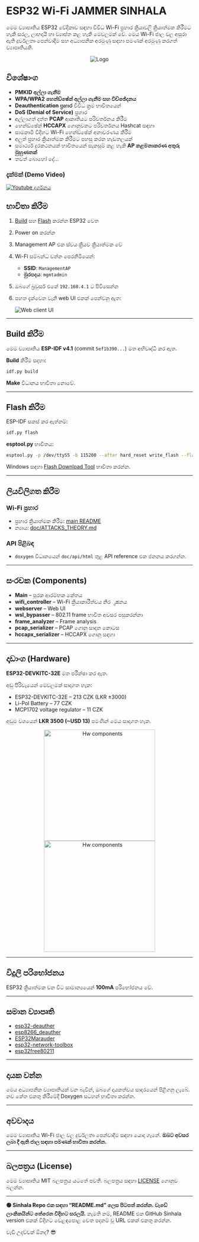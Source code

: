 

# ESP32 Wi-Fi JAMMER SINHALA

මෙම ව්‍යාපෘතිය ESP32 වේදිකාව සඳහා විවිධ Wi-Fi ප්‍රහාර ක්‍රියාවලි ක්‍රියාත්මක කිරීමට හැකි සරල, ලාභදායී හා ව්‍යාප්ත කළ හැකි මෙවලමක් වේ. මෙය Wi-Fi ජාල වල අසුරා ඇති දුර්වලතා පෙන්වාදීම සහ අධ්‍යාපනික අරමුණු සඳහා පමණක් අරමුණු කරගත් ව්‍යාපෘතියකි.

<p align="center">
    <img src="doc/images/logo.png" alt="Logo">
</p>

## විශේෂාංග

* **PMKID අල්ලා ගැනීම**
* **WPA/WPA2 හෙන්ඩ්ෂේක් අල්ලා ගැනීම සහ විච්ඡේදනය**
* **Deauthentication ප්‍රහාර** විවිධ ක්‍රම භාවිතයෙන්
* **DoS (Denial of Service)** ප්‍රහාර
* අල්ලාගත් දත්ත **PCAP** ආකෘතියට පරිවර්තනය කිරීම
* හෙන්ඩ්ෂේක් **HCCAPX** ගොනුවකට පරිවර්තනය Hashcat සඳහා
* සාමකාමී විදිහට Wi-Fi හෙන්ඩ්ෂේක් අනාවරණය කිරීම
* අලුත් ප්‍රහාර ක්‍රියාත්මක කිරීමට පහසු කරන හැඩතලයක්
* සමාර්ථ්‍ය දුරකථනයක් භාවිතයෙන් සැකසුම් කළ හැකි **AP කළමනාකරණ අතුරු මුහුණතක්**
* තවත් බොහෝ දේ...

### දැක්මක් (Demo Video)

[![Youtube දර්ශනය](https://img.youtube.com/vi/9I3BxRu86GE/0.jpg)](https://www.youtube.com/watch?v=9I3BxRu86GE)

## භාවිතා කිරීම

1. [Build](#Build) සහ [Flash](#Flash) කරන්න ESP32 වෙත
2. Power on කරන්න
3. Management AP එක ස්වයංක්‍රීයව ක්‍රියාත්මක වේ
4. Wi-Fi සම්බන්ධ වන්න
   පෙරනිමියෙන්:

   * **SSID**: `ManagementAP`
   * **මුරපදය**: `mgmtadmin`
5. ඔබගේ බ්‍රවුසර් එකේ `192.168.4.1` ට පිවිසෙන්න
6. පහත දැක්වෙන වැනි web UI එකක් පෙන්වනු ඇත:

   ![Web client UI](doc/images/ui-config.png)

---

## Build කිරීම

මෙම ව්‍යාපෘතිය **ESP-IDF v4.1** (commit `5ef1b390...`) මත අභිවෘද්ධි කර ඇත.

**Build** කිරීම සදහා:

```bash
idf.py build
```

**Make** විධානය භාවිතා නොවේ.

---

## Flash කිරීම

ESP-IDF සකස් කර ඇත්නම්:

```bash
idf.py flash
```

**esptool.py** භාවිතය:

```bash
esptool.py -p /dev/ttyS5 -b 115200 --after hard_reset write_flash --flash_mode dio --flash_freq 40m --flash_size detect 0x8000 build/partition_table/partition-table.bin 0x1000 build/bootloader/bootloader.bin 0x10000 build/esp32-wifi-penetration-tool.bin
```

Windows සඳහා [Flash Download Tool](https://www.espressif.com/en/support/download/other-tools) භාවිතා කරන්න.

---

## ලියවිලිගත කිරීම

### Wi-Fi ප්‍රහාර

* ප්‍රහාර ක්‍රියාත්මක කිරීම: [main README](main/)
* න්‍යාය: [doc/ATTACKS\_THEORY.md](doc/ATTACKS_THEORY.md)

### API පිළිබඳ

* `doxygen` විධානයෙන් `doc/api/html` තුළ API reference එක ජනනය කරගන්න.

---

## සංරචක (Components)

* **Main** – පූරක ආරම්භක කේතය
* **wifi\_controller** – Wi-Fi ක්‍රියාකාරීත්වය නිර್ವಹනය
* **webserver** – Web UI
* **wsl\_bypasser** – 802.11 frame භාවිත අවසර පසුකරන්නා
* **frame\_analyzer** – Frame analysis
* **pcap\_serializer** – PCAP ගොනු සාදන කොටස
* **hccapx\_serializer** – HCCAPX ගොනු සඳහා

---

## දෘඩාංග (Hardware)

**ESP32-DEVKITC-32E** මත පරීක්ෂා කර ඇත.

අඩු පිරිවැයෙන් මෙවලමක් සාදාගත හැක:

* ESP32-DEVKITC-32E – 213 CZK (LKR ±3000)
* Li-Pol Battery – 77 CZK
* MCP1702 voltage regulator – 11 CZK

අඩුම වශයෙන් **LKR 3500 (\~USD 13)** පමණින් මෙය සාදාගත හැක.

<p align="center">
    <img src="doc/images/mini.jpg" alt="Hw components" width="300">
    <img src="doc/images/mini2.jpg" alt="Hw components" width="300">
</p>

---

## විදුලි පරිභෝජනය

ESP32 ක්‍රියාත්මක වන විට සාමාන්‍යයෙන් **100mA** පරිභෝජනය වේ.

---

## සමාන ව්‍යාපෘති

* [esp32-deauther](https://github.com/GANESH-ICMC/esp32-deauther)
* [esp8266\_deauther](https://github.com/SpacehuhnTech/esp8266_deauther)
* [ESP32Marauder](https://github.com/justcallmekoko/ESP32Marauder)
* [esp32-network-toolbox](https://www.tindie.com/products/klhnikov/esp32-network-toolbox/)
* [esp32free80211](https://github.com/Jeija/esp32free80211)

---

## දායක වන්න

මෙය අධ්‍යාපනික ව්‍යාපෘතියක් වන බැවින්, ඔබගේ දායකත්වය සාදරයෙන් පිළිගනු ලැබේ. නව කේත එකතු කිරීමේදී Doxygen සටහන් භාවිතා කරන්න.

---

## අවවාදය

මෙම ව්‍යාපෘතිය Wi-Fi ජාල වල දුර්වලතා පෙන්වාදීම සඳහා යොදා ගැනේ. **ඔබට අවසර ලබා දී ඇති ජාල සඳහා පමණක් භාවිතා කරන්න.**

---

## බලපත්‍රය (License)

මෙම ව්‍යාපෘතිය MIT බලපත්‍රය යටතේ පවතී. බලපත්‍රය සඳහා [LICENSE](LICENSE) ගොනුව බලන්න.

---

**🟢 Sinhala Repo එක සඳහා “README.md” ලෙස පිටපත් කරන්න. වැඩේ ලාංකිකයින්ට තේරෙන විදිහට සරලයි.**
කැමති නම්, README එක GitHub Sinhala version එකක් විදිහට වෙළඳපොළ වෙත පදනම් වූ URL එකක් එකතු කරන්න.

වැඩි උදව්වක් ඕනද? 😎
